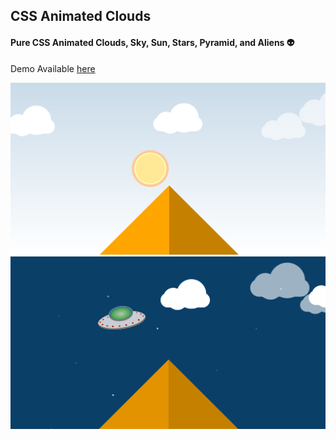 ## CSS Animated Clouds

#### Pure CSS Animated Clouds, Sky, Sun, Stars, Pyramid, and Aliens 👽

Demo Available [here](https://ceckenrode.github.io/css-clouds/)

![Day](css-clouds-day.png)
![Night](css-clouds-night.png)
